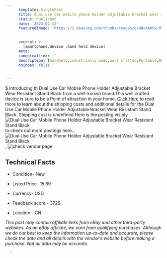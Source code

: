 ```yaml
---
      template: SinglePost
      title: dual use car mobile phone holder adjustable bracket wear resistant stand black
      status: Published
      date: '2023-02-12'
      featuredImage: 'https://i.ebayimg.com/thumbs/images/g/UNoAAOSw-MljTgHE/s-l225.jpg'
       

      excerpt: >-
        [smartphone,device ,hand held device]
      meta:
      canonicalLink: ''
      description: [handheld,industrially made,well crafted,Portable,Mobile,Compact,Convenient,Lightweight,Maneuverable,Man-portable,Miniature,Carriable,Hand-held,Light,Holdable,Transportable,Mobile device,Pocket-sized,On-the-go,Wireless,Cordless,Compact size,Convenient size, smartphone,device ,hand held device]
      noindex: false
      

---
```

$
      Introducing th Dual Use Car Mobile Phone Holder Adjustable Bracket Wear Resistant Stand Black from a well-known brand.This well crafted device  is sure to be a Point of attraction  in your home. [Click Here](https://www.ebay.com/itm/285005654675?fits=Make%3AMercury&hash=item425ba92a93%3Ag%3AUNoAAOSw-MljTgHE&mkevt=1&mkcid=1&mkrid=711-53200-19255-0&campid=%253CePNCampaignId%253E&customid=%253CreferenceId%253E&toolid=10049) to read more to learn about the shipping costs and additional details for the Dual Use Car Mobile Phone Holder Adjustable Bracket Wear Resistant Stand Black. Shipping cost is undefined.Here is the posting visibly ![Dual Use Car Mobile Phone Holder Adjustable Bracket Wear Resistant Stand Black](https://i.ebayimg.com/thumbs/images/g/UNoAAOSw-MljTgHE/s-l225.jpg) to check out more postings here... ![Dual Use Car Mobile Phone Holder Adjustable Bracket Wear Resistant Stand Black](https://i.ebayimg.com/images/g/UNoAAOSw-MljTgHE/s-l1200.jpg), ![check vendor page](https://origin-galleryplus.ebayimg.com/ws/web/285005654675_2_0_1/225x225.jpg,https://origin-galleryplus.ebayimg.com/ws/web/285005654675_3_0_1/225x225.jpg,https://origin-galleryplus.ebayimg.com/ws/web/285005654675_4_0_1/225x225.jpg,https://origin-galleryplus.ebayimg.com/ws/web/285005654675_5_0_1/225x225.jpg,https://origin-galleryplus.ebayimg.com/ws/web/285005654675_6_0_1/225x225.jpg,https://origin-galleryplus.ebayimg.com/ws/web/285005654675_7_0_1/225x225.jpg,https://origin-galleryplus.ebayimg.com/ws/web/285005654675_8_0_1/225x225.jpg,https://origin-galleryplus.ebayimg.com/ws/web/285005654675_9_0_1/225x225.jpg,https://origin-galleryplus.ebayimg.com/ws/web/285005654675_10_0_1/225x225.jpg,https://origin-galleryplus.ebayimg.com/ws/web/285005654675_11_0_1/225x225.jpg,https://origin-galleryplus.ebayimg.com/ws/web/285005654675_12_0_1/225x225.jpg)'

      

 ## Technical Facts 



     
      

 - Condition- New 


      

 - Listed Price- 15.89 


      

 - Currency- USD 


      

 - Feedback score - 3729 


      

 - Location - CN 


      
      

 *_This post may contain affiliate links from eBay and other third-party websites. As an eBay affiliate, we earn from qualifying purchases. Although we do our best to keep the information up-to-date and accurate, please check the date and all details with the vendor's website before making a purchase. Not all data may be accurate._*




      -
